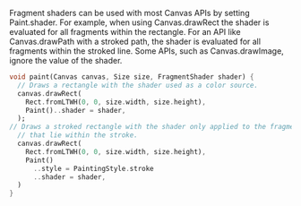 Fragment shaders can be used with most Canvas APIs
by setting Paint.shader.
For example, when using Canvas.drawRect
the shader is evaluated for all fragments within the rectangle.
For an API like Canvas.drawPath with a stroked path,
the shader is evaluated for all fragments within the stroked line.
Some APIs, such as Canvas.drawImage, ignore the value of the shader.
```dart
void paint(Canvas canvas, Size size, FragmentShader shader) {
  // Draws a rectangle with the shader used as a color source.
  canvas.drawRect(
    Rect.fromLTWH(0, 0, size.width, size.height),
    Paint()..shader = shader,
  );
// Draws a stroked rectangle with the shader only applied to the fragments
  // that lie within the stroke.
  canvas.drawRect(
    Rect.fromLTWH(0, 0, size.width, size.height),
    Paint()
      ..style = PaintingStyle.stroke
      ..shader = shader,
  )
}
```
